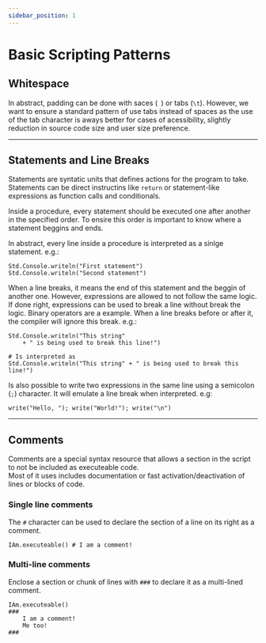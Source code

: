 ```yaml
---
sidebar_position: 1
---
```



# Basic Scripting Patterns

## Whitespace

In abstract, padding can be done with saces (` `) or tabs (`\t`).
However, we want to ensure a standard pattern of use tabs instead of
spaces as the use of the tab character is aways better for cases of
acessibility, slightly reduction in source code size and user size preference.

---
## Statements and Line Breaks

Statements are syntatic units that defines actions for the program to take.
Statements can be direct instructins like `return` or statement-like expressions
as function calls and conditionals.

Inside a procedure, every statement should be executed one after another in the
specified order. To ensire this order is important to know where a statement
beggins and ends.

In abstract, every line inside a procedure is interpreted as a sinlge statement.
e.g.:
```abs
Std.Console.writeln("First statement")
Std.Console.writeln("Second statement")
```

When a line breaks, it means the end of this statement and the beggin of another one.
However, expressions are allowed to not follow the same logic. If done right, expressions
can be used to break a line without break the logic. Binary operators are a example. When
a line breaks before or after it, the compiler will ignore this break. e.g.:

```abs
Std.Console.writeln("This string"
    + " is being used to break this line!")

# Is interpreted as
Std.Console.writeln("This string" + " is being used to break this line!")
```

Is also possible to write two expressions in the same line using a semicolon (`;`) character.
It will emulate a line break when interpreted. e.g:

```abs
write("Hello, "); write("World!"); write("\n")
```

---
## Comments

Comments are a special syntax resource that allows a section in the script
to not be included as executeable code. \
Most of it uses includes documentation or fast activation/deactivation of
lines or blocks of code.

### Single line comments

The `#` character can be used to declare the section of a line on its right
as a comment.
```abs
IAm.executeable() # I am a comment!
```

### Multi-line comments

Enclose a section or chunk of lines with `###` to declare it as a multi-lined
comment.
```abs
IAm.executeable()
###
    I am a comment!
    Me too!
###
```

